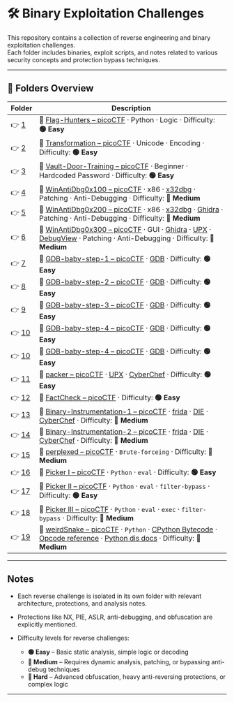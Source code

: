 # 🛠️ Binary Exploitation Challenges

This repository contains a collection of reverse engineering and binary exploitation challenges.  
Each folder includes binaries, exploit scripts, and notes related to various security concepts and protection bypass techniques.

---

## 📁 Folders Overview

| Folder              | Description                                                                                                                                                                                                                                                                                                                                        |
| ------------------- | -------------------------------------------------------------------------------------------------------------------------------------------------------------------------------------------------------------------------------------------------------------------------------------------------------------------------------------------------- |
| 👉 [1](./chall/1/)   | 🔗 [Flag-Hunters – picoCTF](https://play.picoctf.org/practice/challenge/472?bookmarked=0&category=3&page=1&solved=0) · Python · Logic · Difficulty: **🟢 Easy**                                                                                                                                                                                      |
| 👉 [2](./chall/2/)   | 🔗 [Transformation – picoCTF](https://play.picoctf.org/practice/challenge/104?bookmarked=0&category=3&page=1&solved=0) · Unicode · Encoding · Difficulty: **🟢 Easy**                                                                                                                                                                                |
| 👉 [3](./chall/3/)   | 🔗 [Vault-Door-Training – picoCTF](https://play.picoctf.org/practice/challenge/7?bookmarked=0&category=3&page=1&solved=0) · Beginner · Hardcoded Password · Difficulty: **🟢 Easy**                                                                                                                                                                  |
| 👉 [4](./chall/4/)   | 🔗 [WinAntiDbg0x100 – picoCTF](https://play.picoctf.org/practice/challenge/429?bookmarked=0&category=3&page=1&solved=0) · x86 · [x32dbg](https://x64dbg.com/) · Patching · Anti-Debugging · Difficulty: **🔵 Medium**                                                                                                                                |
| 👉 [5](./chall/5/)   | 🔗 [WinAntiDbg0x200 – picoCTF](https://play.picoctf.org/practice/challenge/430?bookmarked=0&category=3&page=1&solved=0) · x86 · [x32dbg](https://x64dbg.com/) · [Ghidra](https://ghidralite.com/) · Patching · Anti-Debugging · Difficulty: **🔵 Medium**                                                                                            |
| 👉 [6](./chall/6/)   | 🔗 [WinAntiDbg0x300 – picoCTF](https://play.picoctf.org/practice/challenge/431?bookmarked=0&category=3&page=1&solved=0) · GUI · [Ghidra](https://ghidralite.com/) · [UPX](https://github.com/upx/upx) · [DebugView](https://learn.microsoft.com/en-us/sysinternals/downloads/debugview) · Patching · Anti-Debugging · Difficulty: **🔵 Medium**      |
| 👉 [7](./chall/7/)   | 🔗 [GDB-baby-step-1 – picoCTF](https://play.picoctf.org/practice/challenge/395?bookmarked=0&category=3&page=2&solved=0) · [GDB](https://www.sourceware.org/gdb/) · Difficulty: **🟢 Easy**                                                                                                                                                           |
| 👉 [8](./chall/8/)   | 🔗 [GDB-baby-step-2 – picoCTF](https://play.picoctf.org/practice/challenge/396?bookmarked=0&category=3&page=2&solved=0) · [GDB](https://www.sourceware.org/gdb/) · Difficulty: **🟢 Easy**                                                                                                                                                           |
| 👉 [9](./chall/9/)   | 🔗 [GDB-baby-step-3 – picoCTF](https://play.picoctf.org/practice/challenge/397?bookmarked=0&category=3&page=2&solved=0) · [GDB](https://www.sourceware.org/gdb/) · Difficulty: **🟢 Easy**                                                                                                                                                           |
| 👉 [10](./chall/10/) | 🔗 [GDB-baby-step-4 – picoCTF](https://play.picoctf.org/practice/challenge/398?bookmarked=0&category=3&page=2&solved=0) · [GDB](https://www.sourceware.org/gdb/) · Difficulty: **🟢 Easy**                                                                                                                                                           |
| 👉 [10](./chall/10/) | 🔗 [GDB-baby-step-4 – picoCTF](https://play.picoctf.org/practice/challenge/398?bookmarked=0&category=3&page=2&solved=0) · [GDB](https://www.sourceware.org/gdb/) · Difficulty: **🟢 Easy**                                                                                                                                                           |
| 👉 [11](./chall/11/) | 🔗 [packer – picoCTF](https://play.picoctf.org/practice/challenge/421?bookmarked=0&category=3&page=2&solved=0) · [UPX](https://github.com/upx/upx) · [CyberChef](https://gchq.github.io/CyberChef/) · Difficulty: **🟢 Easy**                                                                                                                        |
| 👉 [12](./chall/12/) | 🔗 [FactCheck – picoCTF](https://play.picoctf.org/practice/challenge/416?bookmarked=0&category=3&page=2&solved=0) · Difficulty: **🟢 Easy**                                                                                                                                                                                                          |
| 👉 [13](./chall/13/) | 🔗 [Binary-Instrumentation-1 – picoCTF](https://play.picoctf.org/practice/challenge/451?bookmarked=0&category=3&page=1&solved=0) · [frida](https://github.com/frida/frida.git) · [DIE](https://github.com/horsicq/Detect-It-Easy.git) · [CyberChef](https://gchq.github.io/CyberChef/) ·  Difficulty: **🔵 Medium**                                  |
| 👉 [14](./chall/14/) | 🔗 [Binary-Instrumentation-2 – picoCTF](https://play.picoctf.org/practice/challenge/452?bookmarked=0&category=3&page=1&solved=0) · [frida](https://github.com/frida/frida.git) · [DIE](https://github.com/horsicq/Detect-It-Easy.git) · [CyberChef](https://gchq.github.io/CyberChef/) ·  Difficulty: **🔵 Medium**                                  |
| 👉 [15](./chall/15/) | 🔗 [perplexed – picoCTF](https://play.picoctf.org/practice/challenge/458?bookmarked=0&category=3&page=1&solved=0) · `Brute-forceing` ·  Difficulty: **🔵 Medium**                                                                                                                                                                                    |
| 👉 [16](./chall/16/) | 🔗 [Picker I – picoCTF](https://play.picoctf.org/practice/challenge/400?bookmarked=0&category=3&page=2&solved=0) · `Python` · `eval` ·  Difficulty: **🟢 Easy**                                                                                                                                                                                      |
| 👉 [17](./chall/17/) | 🔗 [Picker II – picoCTF](https://play.picoctf.org/practice/challenge/401?bookmarked=0&category=3&page=2&solved=0) · `Python` · `eval` · `filter-bypass` · Difficulty: **🟢 Easy**                                                                                                                                                                    |
| 👉 [18](./chall/18/) | 🔗 [Picker III – picoCTF](https://play.picoctf.org/practice/challenge/402?bookmarked=0&category=3&page=2&solved=0) · `Python` · `eval` · `exec` · `filter-bypass` · Difficulty: **🔵 Medium**                                                                                                                                                        |
| 👉 [19](./chall/19/) | 🔗 [weirdSnake – picoCTF](https://play.picoctf.org/practice/challenge/428?bookmarked=0&category=3&page=2&solved=0) · `Python` · [CPython Bytecode](../rev/chall/19/CPython_Bytecode.md) · [Opcode reference](https://unpyc.sourceforge.net/Opcodes.html) · [Python dis docs](https://docs.python.org/3/library/dis.html) · Difficulty: **🔵 Medium** |
---

## Notes

* Each reverse challenge is isolated in its own folder with relevant architecture, protections, and analysis notes.
* Protections like NX, PIE, ASLR, anti-debugging, and obfuscation are explicitly mentioned.
* Difficulty levels for reverse challenges:

  * **🟢 Easy** – Basic static analysis, simple logic or decoding
  * **🔵 Medium** – Requires dynamic analysis, patching, or bypassing anti-debug techniques
  * **🔴 Hard** – Advanced obfuscation, heavy anti-reversing protections, or complex logic

---
